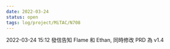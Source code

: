 ```yaml
---
date: 2022-03-24
status: open
tags: log/project/MiTAC/N708
---
```



2022-03-24 15:12
發信告知 Flame 和 Ethan, 同時修改 PRD 為 v1.4